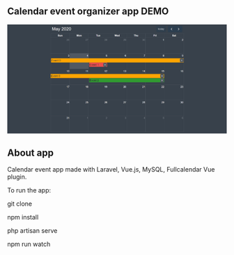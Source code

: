 ## Calendar event organizer app DEMO

![Calendar event demo](demo/calendar_demo.gif)

## About app

Calendar event app made with Laravel, Vue.js, MySQL, Fullcalendar Vue plugin.

To run the app:

git clone

npm install

php artisan serve

npm run watch

